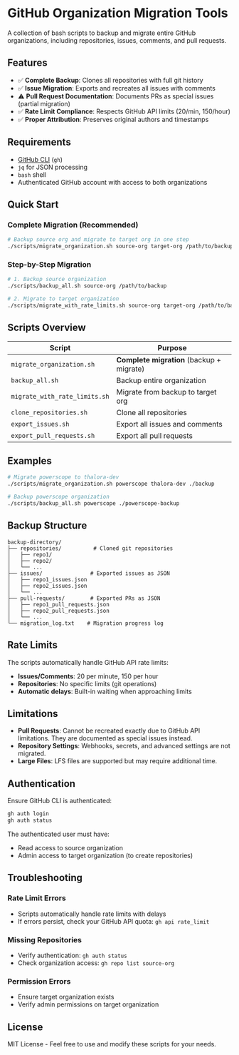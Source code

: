 # GitHub Organization Migration Tools

A collection of bash scripts to backup and migrate entire GitHub organizations, including repositories, issues, comments, and pull requests.

## Features

- ✅ **Complete Backup**: Clones all repositories with full git history
- ✅ **Issue Migration**: Exports and recreates all issues with comments
- ⚠️ **Pull Request Documentation**: Documents PRs as special issues (partial migration)
- ✅ **Rate Limit Compliance**: Respects GitHub API limits (20/min, 150/hour)
- ✅ **Proper Attribution**: Preserves original authors and timestamps

## Requirements

- [GitHub CLI](https://cli.github.com/) (`gh`)
- `jq` for JSON processing
- `bash` shell
- Authenticated GitHub account with access to both organizations

## Quick Start

### Complete Migration (Recommended)
```bash
# Backup source org and migrate to target org in one step
./scripts/migrate_organization.sh source-org target-org /path/to/backup
```

### Step-by-Step Migration
```bash
# 1. Backup source organization
./scripts/backup_all.sh source-org /path/to/backup

# 2. Migrate to target organization
./scripts/migrate_with_rate_limits.sh source-org target-org /path/to/backup
```

## Scripts Overview

| Script | Purpose |
|--------|---------|
| `migrate_organization.sh` | **Complete migration** (backup + migrate) |
| `backup_all.sh` | Backup entire organization |
| `migrate_with_rate_limits.sh` | Migrate from backup to target org |
| `clone_repositories.sh` | Clone all repositories |
| `export_issues.sh` | Export all issues and comments |
| `export_pull_requests.sh` | Export all pull requests |

## Examples

```bash
# Migrate powerscope to thalora-dev
./scripts/migrate_organization.sh powerscope thalora-dev ./backup

# Backup powerscope organization
./scripts/backup_all.sh powerscope ./powerscope-backup
```

## Backup Structure

```
backup-directory/
├── repositories/          # Cloned git repositories
│   ├── repo1/
│   ├── repo2/
│   └── ...
├── issues/               # Exported issues as JSON
│   ├── repo1_issues.json
│   ├── repo2_issues.json
│   └── ...
├── pull-requests/        # Exported PRs as JSON
│   ├── repo1_pull_requests.json
│   ├── repo2_pull_requests.json
│   └── ...
└── migration_log.txt    # Migration progress log
```

## Rate Limits

The scripts automatically handle GitHub API rate limits:
- **Issues/Comments**: 20 per minute, 150 per hour
- **Repositories**: No specific limits (git operations)
- **Automatic delays**: Built-in waiting when approaching limits

## Limitations

- **Pull Requests**: Cannot be recreated exactly due to GitHub API limitations. They are documented as special issues instead.
- **Repository Settings**: Webhooks, secrets, and advanced settings are not migrated.
- **Large Files**: LFS files are supported but may require additional time.

## Authentication

Ensure GitHub CLI is authenticated:
```bash
gh auth login
gh auth status
```

The authenticated user must have:
- Read access to source organization
- Admin access to target organization (to create repositories)

## Troubleshooting

### Rate Limit Errors
- Scripts automatically handle rate limits with delays
- If errors persist, check your GitHub API quota: `gh api rate_limit`

### Missing Repositories
- Verify authentication: `gh auth status`
- Check organization access: `gh repo list source-org`

### Permission Errors
- Ensure target organization exists
- Verify admin permissions on target organization

## License

MIT License - Feel free to use and modify these scripts for your needs.
